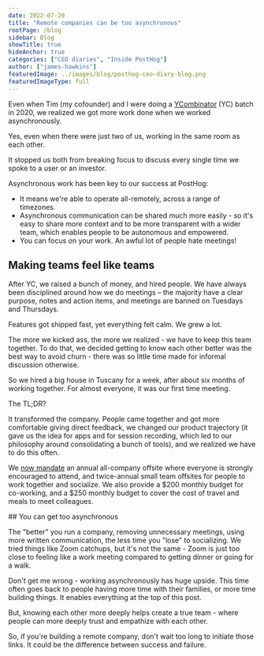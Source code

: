 ```yaml
---
date: 2022-07-20
title: "Remote companies can be too asynchronous"
rootPage: /blog
sidebar: Blog
showTitle: true
hideAnchor: true
categories: ["CEO diaries", "Inside PostHog"]
author: ["james-hawkins"]
featuredImage: ../images/blog/posthog-ceo-diary-blog.png
featuredImageType: full
---
```


Even when Tim (my cofounder) and I were doing a [YCombinator](https://ycombinator.com) (YC) batch in 2020, we realized we got more work done when we worked asynchronously. 

Yes, even when there were just two of us, working in the same room as each other.

It stopped us both from breaking focus to discuss every single time we spoke to a user or an investor.

Asynchronous work has been key to our success at PostHog:

* It means we're able to operate all-remotely, across a range of timezones.
* Asynchronous communication can be shared much more easily - so it's easy to share more context and to be more transparent with a wider team, which enables people to be autonomous and empowered.
* You can focus on your work. An awful lot of people hate meetings!

## Making teams feel like teams

After YC, we raised a bunch of money, and hired people. We have always been disciplined around how we do meetings – the majority have a clear purpose, notes and action items, and meetings are banned on Tuesdays and Thursdays.

Features got shipped fast, yet everything felt calm. We grew a lot.

The more we kicked ass, the more we realized - we have to keep this team together. To do that, we decided getting to know each other better was the best way to avoid churn - there was so little time made for informal discussion otherwise.

So we hired a big house in Tuscany for a week, after about six months of working together. For almost everyone, it was our first time meeting.

The TL;DR?

It transformed the company. People came together and got more comfortable giving direct feedback, we changed our product trajectory (it gave us the idea for apps and for session recording, which led to our philosophy around consolidating a bunch of tools), and we realized we have to do this often. 

We [now mandate](/handbook/company/offsites) an annual all-company offsite where everyone is strongly encouraged to attend, and twice-annual small team offsites for people to work together and socialize. We also provide a $200 monthly budget for co-working, and a $250 monthly budget to cover the cost of travel and meals to meet colleagues.

## You can get too asynchronous

The "better" you run a company, removing unnecessary meetings, using more written communication, the less time you "lose" to socializing. We tried things like Zoom catchups, but it's not the same - Zoom is just too close to feeling like a work meeting compared to getting dinner or going for a walk.

Don't get me wrong - working asynchronously has huge upside. This time often goes back to people having more time with their families, or more time building things. It enables everything at the top of this post.

But, knowing each other more deeply helps create a true team - where people can more deeply trust and empathize with each other.

So, if you're building a remote company, don't wait too long to initiate those links. It could be the difference between success and failure.